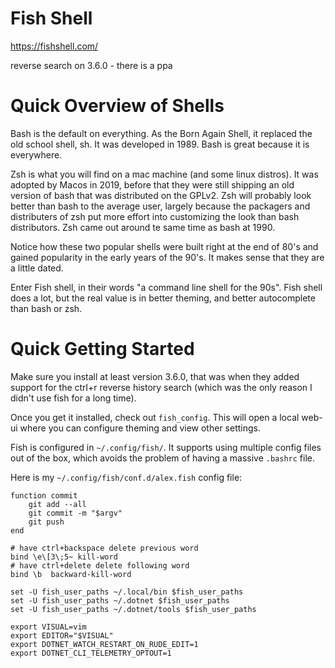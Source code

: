 # Fish Shell

https://fishshell.com/

reverse search on 3.6.0 - there is a ppa

# Quick Overview of Shells

Bash is the default on everything. As the Born Again Shell, it replaced the old school shell, sh. It was developed in 1989. Bash is great because it is everywhere.

Zsh is what you will find on a mac machine (and some linux distros). It was adopted by Macos in 2019, before that they were still shipping an old version of bash that was distributed on the GPLv2. Zsh will probably look better than bash to the average user, largely because the packagers and distributers of zsh put more effort into customizing the look than bash distributors. Zsh came out around te same time as bash at 1990. 

Notice how these two popular shells were built right at the end of 80's and gained popularity in the early years of the 90's. It makes sense that they are a little dated.

Enter Fish shell, in their words "a command line shell for the 90s". Fish shell does a lot, but the real value is in better theming, and better autocomplete than bash or zsh.

# Quick Getting Started

Make sure you install at least version 3.6.0, that was when they added support for the ctrl+r reverse history search (which was the only reason I didn't use fish for a long time).

Once you get it installed, check out `fish_config`. This will open a local web-ui where you can configure theming and view other settings.

Fish is configured in `~/.config/fish/`. It supports using multiple config files out of the box, which avoids the problem of having a massive `.bashrc` file.

Here is my `~/.config/fish/conf.d/alex.fish` config file:

```
function commit
	git add --all
	git commit -m "$argv"
	git push
end

# have ctrl+backspace delete previous word
bind \e\[3\;5~ kill-word
# have ctrl+delete delete following word
bind \b  backward-kill-word

set -U fish_user_paths ~/.local/bin $fish_user_paths
set -U fish_user_paths ~/.dotnet $fish_user_paths
set -U fish_user_paths ~/.dotnet/tools $fish_user_paths

export VISUAL=vim
export EDITOR="$VISUAL"
export DOTNET_WATCH_RESTART_ON_RUDE_EDIT=1
export DOTNET_CLI_TELEMETRY_OPTOUT=1
```